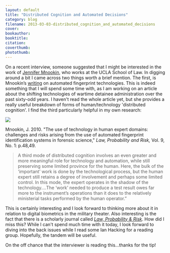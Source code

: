 ```yaml
---
layout: default
title: "Distributed Cognition and Automated Decisions"
category: blog
filename: 2013-03-03-distributed_cognition_and_automated_decisions
cover:
bookauthor:
booktitle:
citation:
coverthumb:
photothumb:
---
```


<p>On a recent interview, someone suggested that I might be interested in the work of <a href="http://www.law.ucla.edu/faculty/all-faculty-profiles/professors/Pages/jennifer-l-mnookin.aspx">Jennifer Mnookin</a>, who works at the UCLA School of Law. In digging around a bit I came across two things worth a brief mention. The first, is Mnookin’s <a href="http://lpr.oxfordjournals.org/content/9/1/47.abstract">writing</a> on automated fingerprint technologies. This is indeed something that I will spend some time with, as I am working on an article about the shifting technologies of wartime detainee administration over the past sixty-odd years. I haven't read the whole article yet, but she provides a really useful breakdown of forms of human/technology 'distributed cognition'. I find the third particularly helpful in my own research:</p>

<img class="quote" src="http://www.crisisofenclosure.com/images/quote.png"></p>
<p class="note">Mnookin, J. 2010. "The use of technology in human expert domains:
challenges and risks arising from the use of automated fingerprint
identification systems in forensic science," <i>Law, Probability and Risk,</i> Vol. 9, No. 1: p.48,49.</p>

<p><blockquote>A third mode of distributed cognition involves an even greater and more meaningful role for technology and automation, while still preserving some limited province for the human. Here, the bulk of
the ‘important’ work is done by the technological process, but the human expert still retains a degree
of involvement and perhaps some limited control. In this mode, the expert operates in the shadow of
the technology....The ‘work’ needed to produce a test result owes far more to the instrument’s operations than
it does to the relatively ministerial tasks performed by the human operator.”</blockquote></p>

<p>This is certainly interesting and I look forward to thinking more about it in relation to digital biometrics in the military theater. Also interesting is the fact that there is a scholarly journal called <a href="http://lpr.oxfordjournals.org/"><i>Law, Probability & Risk</i></a>. How did I miss this? While I can't spend much time with it today, I look forward to diving into the back issues while I read some Ian Hacking for a reading group.  Hopefully, the tandem will be useful.</p>
<p class="nodent">On the off chance that the interviewer is reading this…thanks for the tip!</p>
